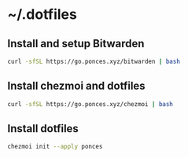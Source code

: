 # ~/.dotfiles

## Install and setup Bitwarden
```sh
curl -sfSL https://go.ponces.xyz/bitwarden | bash
```

## Install chezmoi and dotfiles
```sh
curl -sfSL https://go.ponces.xyz/chezmoi | bash
```

## Install dotfiles
```sh
chezmoi init --apply ponces
```
